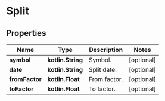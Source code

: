 
# Split

## Properties
Name | Type | Description | Notes
------------ | ------------- | ------------- | -------------
**symbol** | **kotlin.String** | Symbol. |  [optional]
**date** | **kotlin.String** | Split date. |  [optional]
**fromFactor** | **kotlin.Float** | From factor. |  [optional]
**toFactor** | **kotlin.Float** | To factor. |  [optional]



